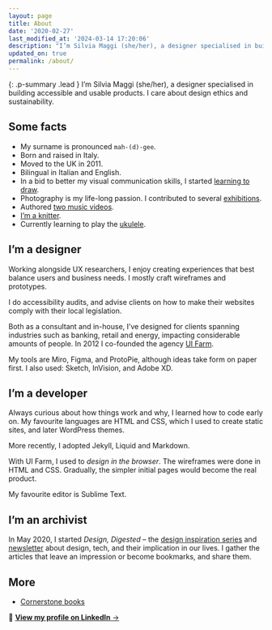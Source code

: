 ```yaml
---
layout: page
title: About
date: '2020-02-27'
last_modified_at: '2024-03-14 17:20:06'
description: "I’m Silvia Maggi (she/her), a designer specialised in building accessible and usable products. Curator of the inspiration series Design, Digested."
updated_on: true
permalink: /about/
---
```

{: .p-summary .lead }
I’m Silvia Maggi (she/her), a designer specialised in building accessible and usable products. I care about design ethics and sustainability.

## Some facts

- My surname is pronounced `mah-(d)-gee`.
- Born and raised in Italy.
- Moved to the UK in 2011.
- Bilingual in Italian and English.
- In a bid to better my visual communication skills, I started [learning to draw](/drawing/learning-to-draw/).
- Photography is my life-long passion. I contributed to several [exhibitions](/exhibitions/).
- Authored [two music videos](/projects/after-1989-a-trip-to-freedom/). 
- [I’m a knitter](/personal/back-to-knitting/).
- Currently learning to play the <a href="{{ site.url }}/tag/ukulele/">ukulele</a>.

## I’m a designer

Working alongside UX researchers, I enjoy creating experiences that best balance users and business needs. I mostly craft wireframes and prototypes.

I do accessibility audits, and advise clients on how to make their websites comply with their local legislation.

Both as a consultant and in-house, I’ve designed for clients spanning industries such as banking, retail and energy, impacting considerable amounts of people. In 2012 I co-founded the agency [UI Farm](https://web.archive.org/web/20180314165034/http://uifarm.co.uk/). 

My tools are Miro, Figma, and ProtoPie, although ideas take form on paper first. I also used: Sketch, InVision, and Adobe XD.

## I’m a developer

Always curious about how things work and why, I learned how to code early on. My favourite languages are HTML and CSS, which I used to create static sites, and later WordPress themes. 

More recently, I adopted Jekyll, Liquid and Markdown. 

With UI Farm, I used to *design in the browser*. The wireframes were done in HTML and CSS. Gradually, the simpler initial pages would become the real product.

My favourite editor is Sublime Text.

## I’m an archivist

In May 2020, I started *Design, Digested* – the [design inspiration series](/category/design-digested/) and [newsletter](/newsletter/) about design, tech, and their implication in our lives. I gather the articles that leave an impression or become bookmarks, and share them.

## More

- [Cornerstone books](/books/)

<div class="my-5">
  <p class="text-center">🔗 <a href="https://www.linkedin.com/in/silviamaggi/"><strong>View my profile on LinkedIn</strong>&nbsp;→</a></p>
</div>